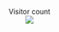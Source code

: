 <p align="center"> 
  Visitor count<br>
  <img src="https://visitor-counter.nishithpshetty.tk/api?name=pr0stre1&operation=increment" />
</p>

<!--
### Hi there 👋
**pr0stre1/pr0stre1** is a ✨ _special_ ✨ repository because its `README.md` (this file) appears on your GitHub profile.

Here are some ideas to get you started:

- 🔭 I’m currently working on ...
- 🌱 I’m currently learning ...
- 👯 I’m looking to collaborate on ...
- 🤔 I’m looking for help with ...
- 💬 Ask me about ...
- 📫 How to reach me: ...
- 😄 Pronouns: ...
- ⚡ Fun fact: ...
-->
